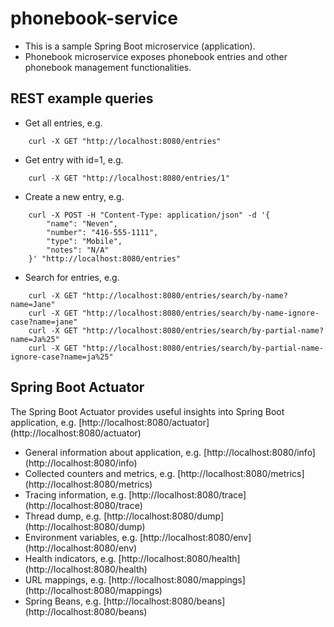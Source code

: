 # phonebook-service

* This is a sample Spring Boot microservice (application).
* Phonebook microservice exposes phonebook entries and other phonebook management functionalities.

## REST example queries

* Get all entries, e.g.

```
    curl -X GET "http://localhost:8080/entries"
```


* Get entry with id=1, e.g.

```
    curl -X GET "http://localhost:8080/entries/1"
```


* Create a new entry, e.g.

```
    curl -X POST -H "Content-Type: application/json" -d '{
        "name": "Neven",
        "number": "416-555-1111",
        "type": "Mobile",
        "notes": "N/A"
    }' "http://localhost:8080/entries"
```

* Search for entries, e.g.

```
    curl -X GET "http://localhost:8080/entries/search/by-name?name=Jane"
    curl -X GET "http://localhost:8080/entries/search/by-name-ignore-case?name=jane"
    curl -X GET "http://localhost:8080/entries/search/by-partial-name?name=Ja%25"
    curl -X GET "http://localhost:8080/entries/search/by-partial-name-ignore-case?name=ja%25"
```

## Spring Boot Actuator

The Spring Boot Actuator provides useful insights into Spring Boot application, e.g. [http://localhost:8080/actuator] (http://localhost:8080/actuator)

* General information about application, e.g. [http://localhost:8080/info] (http://localhost:8080/info)
* Collected counters and metrics, e.g. [http://localhost:8080/metrics] (http://localhost:8080/metrics)
* Tracing information, e.g. [http://localhost:8080/trace] (http://localhost:8080/trace)
* Thread dump, e.g. [http://localhost:8080/dump] (http://localhost:8080/dump)
* Environment variables, e.g. [http://localhost:8080/env] (http://localhost:8080/env)
* Health indicators, e.g. [http://localhost:8080/health] (http://localhost:8080/health)
* URL mappings, e.g. [http://localhost:8080/mappings] (http://localhost:8080/mappings)
* Spring Beans, e.g. [http://localhost:8080/beans] (http://localhost:8080/beans)


